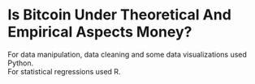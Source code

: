 # Is Bitcoin Under Theoretical And Empirical Aspects Money?

For data manipulation, data cleaning and some data visualizations used Python. \
For statistical regressions used R.
